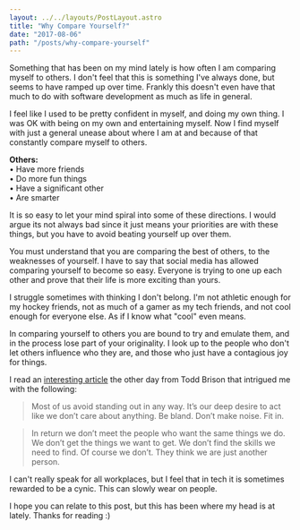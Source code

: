 ```yaml
---
layout: ../../layouts/PostLayout.astro
title: "Why Compare Yourself?"
date: "2017-08-06"
path: "/posts/why-compare-yourself"
---
```


Something that has been on my mind lately is how often I am comparing myself to others. I don't feel that this is something I've always done, but seems to have ramped up over time. Frankly this doesn't even have that much to do with software development as much as life in general.

I feel like I used to be pretty confident in myself, and doing my own thing. I was OK with being on my own and entertaining myself. Now I find myself with just a general unease about where I am at and because of that constantly compare myself to others.

<strong>Others:</strong><br />
&bull; Have more friends<br />
&bull; Do more fun things<br />
&bull; Have a significant other<br />
&bull; Are smarter<br />

It is so easy to let your mind spiral into some of these directions. I would argue its not always bad since it just means your priorities are with these things, but you have to avoid beating yourself up over them.

You must understand that you are comparing the best of others, to the weaknesses of yourself. I have to say that social media has allowed comparing yourself to become so easy. Everyone is trying to one up each other and prove that their life is more exciting than yours.

I struggle sometimes with thinking I don't belong. I'm not athletic enough for my hockey friends, not as much of a gamer as my tech friends, and not cool enough for everyone else. As if I know what "cool" even means.

In comparing yourself to others you are bound to try and emulate them, and in the process lose part of your originality. I look up to the people who don't let others influence who they are, and those who just have a contagious joy for things.

I read an <a href="https://medium.com/personal-growth/the-law-of-attraction-for-practical-people-768c05065b44">interesting article</a> the other day from Todd Brison that intrigued me with the following:

> Most of us avoid standing out in any way. It’s our deep desire to act like we don’t care about anything. Be bland. Don’t make noise. Fit in.

> In return we don’t meet the people who want the same things we do. We don’t get the things we want to get. We don’t find the skills we need to find. Of course we don’t. They think we are just another person.

I can't really speak for all workplaces, but I feel that in tech it is sometimes rewarded to be a cynic. This can slowly wear on people.

I hope you can relate to this post, but this has been where my head is at lately. Thanks for reading :)

